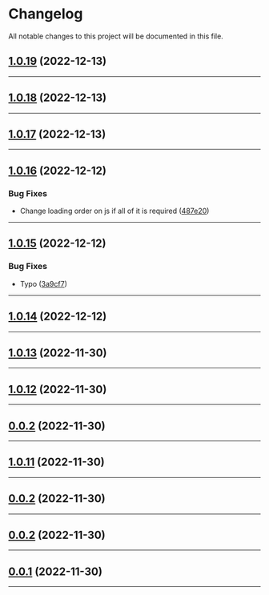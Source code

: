 <!--- BEGIN HEADER -->
# Changelog

All notable changes to this project will be documented in this file.
<!--- END HEADER -->

## [1.0.19](https://github.com/wabi-soft/craft-components/compare/v1.0.18...v1.0.19) (2022-12-13)


---

## [1.0.18](https://github.com/wabi-soft/craft-components/compare/v1.0.17...v1.0.18) (2022-12-13)


---

## [1.0.17](https://github.com/wabi-soft/craft-components/compare/v1.0.16...v1.0.17) (2022-12-13)


---

## [1.0.16](https://github.com/wabi-soft/craft-components/compare/v1.0.15...v1.0.16) (2022-12-12)

### Bug Fixes

* Change loading order on js if all of it is required ([487e20](https://github.com/wabi-soft/craft-components/commit/487e2033773820aaa7e7f0e08c289edd82713306))


---

## [1.0.15](https://github.com/wabi-soft/craft-components/compare/v1.0.14...v1.0.15) (2022-12-12)

### Bug Fixes

* Typo ([3a9cf7](https://github.com/wabi-soft/craft-components/commit/3a9cf795ac1085f616c8f0cb9acf57afa6e5b489))


---

## [1.0.14](https://github.com/wabi-soft/craft-components/compare/v1.0.13...v1.0.14) (2022-12-12)


---

## [1.0.13](https://github.com/wabi-soft/craft-components/compare/v1.0.12...v1.0.13) (2022-11-30)


---

## [1.0.12](https://github.com/wabi-soft/craft-components/compare/v0.0.2...v1.0.12) (2022-11-30)


---

## [0.0.2](https://github.com/wabi-soft/craft-components/compare/v0.0.1...v0.0.2) (2022-11-30)


---

## [1.0.11](https://github.com/wabi-soft/craft-components/compare/v0.0.1...v1.0.11) (2022-11-30)


---

## [0.0.2](https://github.com/wabi-soft/craft-components/compare/v0.0.1...v0.0.2) (2022-11-30)


---

## [0.0.2](https://github.com/wabi-soft/craft-components/compare/v0.0.1...v0.0.2) (2022-11-30)


---

## [0.0.1](https://github.com/wabi-soft/craft-components/compare/0.0.0...v0.0.1) (2022-11-30)


---

